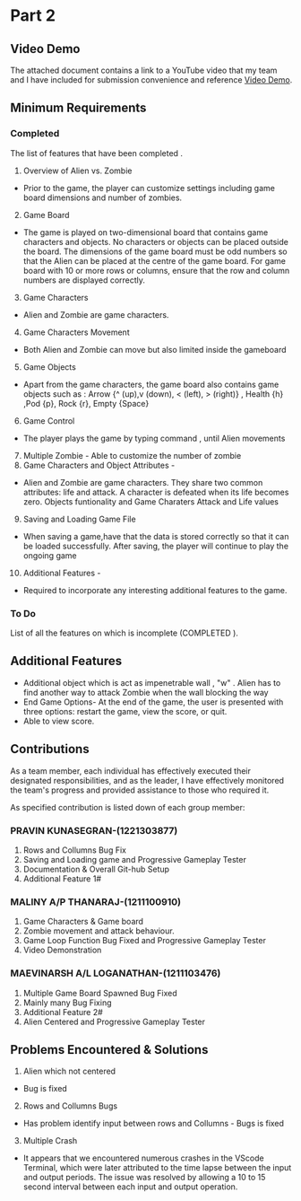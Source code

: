 # Part 2

## Video Demo

The attached document contains a link to a YouTube video that my team and I have included for submission  convenience and reference  [Video Demo](https://www.youtube.com/watch?v=pcQ52VG0MW4).

## Minimum Requirements

### Completed

The list of  features that have been completed .

1. Overview of Alien vs. Zombie 
- Prior to the game, the player can customize settings including game board dimensions and number of zombies.
2. Game Board 
- The game is played on two-dimensional board that contains game characters and objects. No characters or objects can be placed outside the board. The dimensions of the game board must be odd numbers   so that the Alien can be placed at the centre of the game board. For game board with 10 or more rows or columns, ensure that the row and column numbers are displayed correctly.
3. Game Characters 
- Alien and Zombie are game characters.
4. Game Characters Movement 
- Both Alien and Zombie can move but also limited inside the gameboard   
5. Game Objects 
- Apart from the game characters, the game board also contains game objects such as :
 Arrow {^ (up),v (down), < (left), > (right)} , Health {h} ,Pod {p}, Rock {r}, Empty  {Space} 
 6. Game Control 
 - The player plays the game by typing command , until Alien movements 
 7. Multiple Zombie - Able to customize the number of zombie  
 8. Game Characters and Object Attributes - 
 - Alien and Zombie are game characters. They share two common attributes: life and attack. A character is
defeated when its life becomes zero. Objects funtionality and Game Charaters Attack and Life values 
 9. Saving and Loading Game File 
 - When saving a game,have  that the data is stored correctly so that it can be loaded successfully. After saving, the player will continue to play the ongoing game
 10. Additional Features -
 - Required to incorporate any interesting additional features to the game.

### To Do

List of  all the features on which is incomplete  (COMPLETED ). 


## Additional Features

- Additional object which is act as impenetrable wall , "w" . Alien has to find another way to attack Zombie when the wall blocking the way 
- End Game Options- At the end of the game, the user is presented with three options: restart the game, view the score, or quit. 
- Able to view  score.

## Contributions

As a team member, each individual has effectively executed their designated responsibilities, and as the leader, I have effectively monitored the team's progress and provided assistance to those who required it.

As specified contribution is  listed down of each group member:

### PRAVIN KUNASEGRAN-(1221303877)

1. Rows and Collumns Bug Fix 
2. Saving and Loading game and Progressive Gameplay Tester 
3. Documentation & Overall Git-hub Setup
4. Additional Feature 1#

###  MALINY A/P THANARAJ-(1211100910)

1. Game Characters & Game board 
2. Zombie movement and attack behaviour.
3. Game Loop Function Bug Fixed and Progressive Gameplay Tester 
4. Video Demonstration 

### MAEVINARSH A/L LOGANATHAN-(1211103476)

1. Multiple Game Board Spawned Bug Fixed 
2. Mainly many Bug Fixing 
3. Additional Feature 2#
4. Alien Centered and Progressive Gameplay Tester 
## Problems Encountered & Solutions

1. Alien which not centered 
- Bug is fixed 
2. Rows and Collumns Bugs 
- Has problem identify input between rows and Collumns - Bugs is fixed 
3. Multiple Crash 
- It appears that we encountered numerous crashes in the VScode Terminal, which were later attributed to the time lapse between the input and output periods. The issue was resolved by allowing a 10 to 15 second interval between each input and output operation.